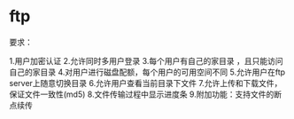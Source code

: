 # ftp
要求：

  1.用户加密认证
  2.允许同时多用户登录
  3.每个用户有自己的家目录 ，且只能访问自己的家目录
  4.对用户进行磁盘配额，每个用户的可用空间不同
  5.允许用户在ftp server上随意切换目录
  6.允许用户查看当前目录下文件
  7.允许上传和下载文件，保证文件一致性(md5)
  8.文件传输过程中显示进度条
  9.附加功能：支持文件的断点续传
